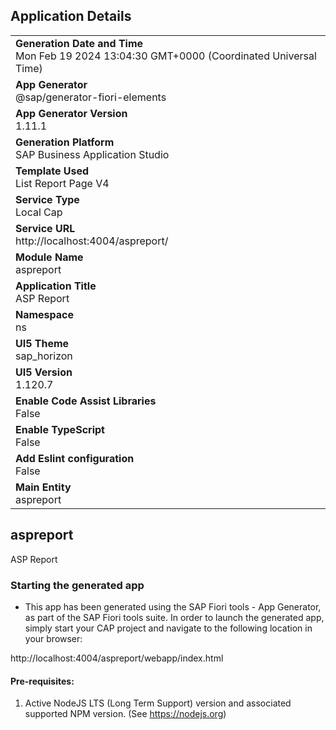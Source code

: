 ## Application Details
|               |
| ------------- |
|**Generation Date and Time**<br>Mon Feb 19 2024 13:04:30 GMT+0000 (Coordinated Universal Time)|
|**App Generator**<br>@sap/generator-fiori-elements|
|**App Generator Version**<br>1.11.1|
|**Generation Platform**<br>SAP Business Application Studio|
|**Template Used**<br>List Report Page V4|
|**Service Type**<br>Local Cap|
|**Service URL**<br>http://localhost:4004/aspreport/
|**Module Name**<br>aspreport|
|**Application Title**<br>ASP Report|
|**Namespace**<br>ns|
|**UI5 Theme**<br>sap_horizon|
|**UI5 Version**<br>1.120.7|
|**Enable Code Assist Libraries**<br>False|
|**Enable TypeScript**<br>False|
|**Add Eslint configuration**<br>False|
|**Main Entity**<br>aspreport|

## aspreport

ASP Report

### Starting the generated app

-   This app has been generated using the SAP Fiori tools - App Generator, as part of the SAP Fiori tools suite.  In order to launch the generated app, simply start your CAP project and navigate to the following location in your browser:

http://localhost:4004/aspreport/webapp/index.html

#### Pre-requisites:

1. Active NodeJS LTS (Long Term Support) version and associated supported NPM version.  (See https://nodejs.org)


